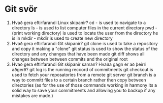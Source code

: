 # Git svör

1. Hvað gera eftirfarandi Linux skipanir?
    cd -
    is used to navigate to a directory
    ls -
    is used to list computer files in the current directory
    pwd -
    (print working directory) is used to locate the user from the directory he is in
    mkdir -
    mkdir is used to create new directory
2. Hvað gera eftirfarandi Git skipanir?
    git clone
    is used to take a repository and copy it making a "clone"
    git status
    is used to show the status of the directory and any changes that have been made
    git diff
    shows all changes between between commits and the original root
3. Hvað gera eftirfarandi Git skipanir saman? Hvaða gagn er að þeirri aðgerð?
    git log
    is the running reccord of commitments
    git checkout
    is used to fetch your reposatories from a remote git server
    git branch
    is a way to committ files to a certain branch rather then copy between directories
    (as for the use of those commands working in harmony its a solid way to save your commitments and allowing you to backup if any mistakes are made.)
    